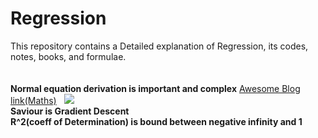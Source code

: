 # Regression

This repository contains a Detailed explanation of Regression, its codes, notes, books, and formulae.<br><br><br>
**Normal equation derivation is important and complex** [Awesome Blog link(Maths)](https://medium.com/swlh/understanding-mathematics-behind-normal-equation-in-linear-regression-aa20dc5a0961) &nbsp;&nbsp;![](https://media.geeksforgeeks.org/wp-content/uploads/Untitled-drawing-1-10.png)<br>
**Saviour is Gradient Descent**<br>
**R^2(coeff of Determination) is bound between negative infinity and 1**<br>
